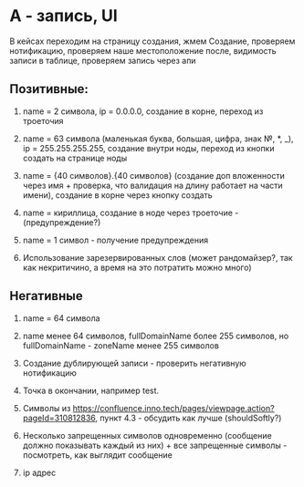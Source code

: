 # А - запись, UI

В кейсах переходим на страницу создания, жмем Создание, проверяем нотификацию, проверяем наше местоположение после, видимость записи в таблице, проверяем запись через апи

## Позитивные:

1. name = 2 символа, ip = 0.0.0.0, создание в корне, переход из троеточия

2. name = 63 символа (маленькая буква, большая, цифра, знак №, \*, \_), ip = 255.255.255.255, создание внутри ноды, переход из кнопки создать на странице ноды

3. name = {40 символов}.{40 символов} (создание доп вложенности через имя + проверка, что валидация на длину работает на части имени), создание в корне через кнопку создать

4. name = кириллица, создание в ноде через троеточие - (предупреждение?)

5. name = 1 символ - получение предупреждения

6. Использование зарезервированных слов (может рандомайзер?, так как некритичино, а время на это потратить можно много)

## Негативные

1. name = 64 символа

2. name менее 64 символов, fullDomainName более 255 символов, но fullDomainName - zoneName менее 255 символов

3. Создание дублирующей записи - проверить негативную нотификацию

4. Точка в окончании, например test.

5. Символы из <https://confluence.inno.tech/pages/viewpage.action?pageId=310812836>, пункт 4.3 - обсудить как лучше (shouldSoftly?)

6. Несколько запрещенных символов одновременно (сообщение должно показывать каждый из них) + все запрещенные символы - посмотреть, как выглядит сообщение

7. ip адрес 
